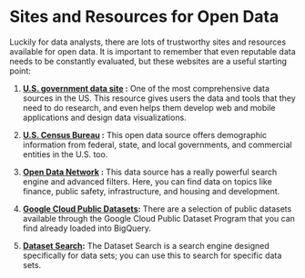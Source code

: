 # Sites and Resources for Open Data

Luckily for data analysts, there are lots of trustworthy sites and resources available for open data. 
It is important to remember that even reputable data needs to be constantly evaluated, but these websites are a useful starting point:

1. **[U.S. government data site](https://www.data.gov/) :** One of the most comprehensive data sources in the US. 
  This resource gives users the data and tools that they need to do research, 
  and even helps them develop web and mobile applications and design data visualizations.
  
2. **[U.S. Census Bureau](https://www.census.gov/data.html) :** This open data source offers demographic information from federal, state, 
   and local governments, and commercial entities in the U.S. too.
   
3. **[Open Data Network](https://www.opendatanetwork.com/) :** This data source has a really powerful search engine and advanced filters. 
   Here, you can find data on topics like finance, public safety, infrastructure, and housing and development.
   
4. **[Google Cloud Public Datasets](https://cloud.google.com/public-datasets):** 
   There are a selection of public datasets available through the Google Cloud Public Dataset Program that you can find already loaded into BigQuery.
   
5. **[Dataset Search](https://datasetsearch.research.google.com/):** The Dataset Search is a search engine designed specifically for data sets; you can use this to search for specific data sets.
